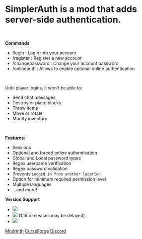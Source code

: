 # SimplerAuth is a mod that adds server-side authentication.

<br>

**Commands**
- /login <password> : Login into your account
- /register <password> <repeatPassword> : Register a new account
- /changepassword <oldPassword> <newPassword> : Change your account password
- /onlineauth : Allows to enable optional online authentication

<br>

Until player logins, it won't be able to:  
- Send chat messages
- Destroy or place blocks
- Throw items
- Move or rotate
- Modify inventory

<br>

**Features:**
- Sessions
- Optional and forced online authentication
- Global and Local password types
- Regex username verification
- Regex password validation
- Prevents `Logged in from another location`
- Option for minimum required permission level
- Multiple languages
- ...and more!

**Version Support**
- ![](https://img.shields.io/badge/1.17.x-Supported-green)
- ![](https://img.shields.io/badge/1.16.5-Supported-green) (1.16.5 releases may be delayed)
- ![](https://img.shields.io/badge/1.16.4%3C-Not%20ported-red)

[Modrinth](https://modrinth.com/mod/simpler-auth)
[CurseForge](https://www.curseforge.com/minecraft/mc-mods/simpler-auth)
[Discord](https://discord.gg/g5a7ZA62t3)

